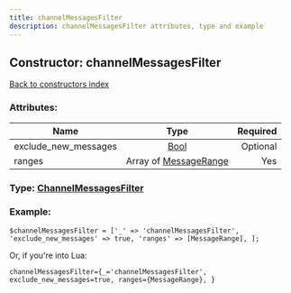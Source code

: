 ```yaml
---
title: channelMessagesFilter
description: channelMessagesFilter attributes, type and example
---
```

## Constructor: channelMessagesFilter  
[Back to constructors index](index.md)



### Attributes:

| Name     |    Type       | Required |
|----------|:-------------:|---------:|
|exclude\_new\_messages|[Bool](../types/Bool.md) | Optional|
|ranges|Array of [MessageRange](../types/MessageRange.md) | Yes|



### Type: [ChannelMessagesFilter](../types/ChannelMessagesFilter.md)


### Example:

```
$channelMessagesFilter = ['_' => 'channelMessagesFilter', 'exclude_new_messages' => true, 'ranges' => [MessageRange], ];
```  

Or, if you're into Lua:  


```
channelMessagesFilter={_='channelMessagesFilter', exclude_new_messages=true, ranges={MessageRange}, }

```


